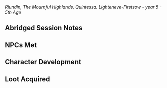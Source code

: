 *Riundin, The Mournful Highlands, Quintessa. Lighteneve-Firstsow - year 5 - 5th Age* 
## Abridged Session Notes

## NPCs Met
## Character Development
## Loot Acquired